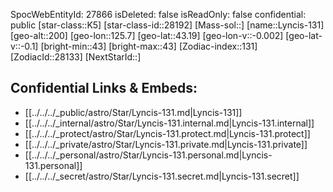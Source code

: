 ﻿---
location: [43.19,-125.7,200]
type: Star
tags:
- astro/Star

---
SpocWebEntityId: 27866
isDeleted: false
isReadOnly: false
confidential: public
[star-class::K5]
[star-class-id::28192]
[Mass-sol::]
[name::Lyncis-131]
[geo-alt::200]
[geo-lon::125.7]
[geo-lat::43.19]
[geo-lon-v::-0.002]
[geo-lat-v::-0.1]
[bright-min::43]
[bright-max::43]
[Zodiac-index::131]
[ZodiacId::28133]
[NextStarId::]



## Confidential Links & Embeds: 
- [[../../../_public/astro/Star/Lyncis-131.md|Lyncis-131]] 
- [[../../../_internal/astro/Star/Lyncis-131.internal.md|Lyncis-131.internal]] 
- [[../../../_protect/astro/Star/Lyncis-131.protect.md|Lyncis-131.protect]] 
- [[../../../_private/astro/Star/Lyncis-131.private.md|Lyncis-131.private]] 
- [[../../../_personal/astro/Star/Lyncis-131.personal.md|Lyncis-131.personal]] 
- [[../../../_secret/astro/Star/Lyncis-131.secret.md|Lyncis-131.secret]] 

